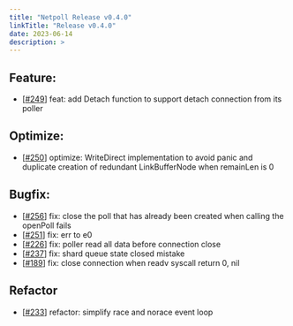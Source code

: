 ```yaml
---
title: "Netpoll Release v0.4.0"
linkTitle: "Release v0.4.0"
date: 2023-06-14
description: >
---
```


## Feature:

- [[#249](https://github.com/cloudwego/netpoll/pull/249)] feat: add Detach function to support detach connection from its poller

## Optimize:

- [[#250](https://github.com/cloudwego/netpoll/pull/250)] optimize: WriteDirect implementation to avoid panic and duplicate creation of redundant LinkBufferNode when remainLen is 0

## Bugfix:

- [[#256](https://github.com/cloudwego/netpoll/pull/256)] fix: close the poll that has already been created when calling the openPoll fails
- [[#251](https://github.com/cloudwego/netpoll/pull/251)] fix: err to e0
- [[#226](https://github.com/cloudwego/netpoll/pull/226)] fix: poller read all data before connection close
- [[#237](https://github.com/cloudwego/netpoll/pull/237)] fix: shard queue state closed mistake
- [[#189](https://github.com/cloudwego/netpoll/pull/189)] fix: close connection when readv syscall return 0, nil

## Refactor

- [[#233](https://github.com/cloudwego/netpoll/pull/233)] refactor: simplify race and norace event loop
